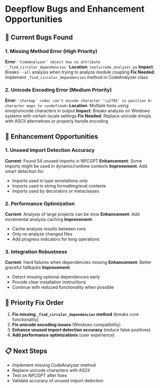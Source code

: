# Deepflow Bugs and Enhancement Opportunities

## 🐛 Current Bugs Found

### 1. Missing Method Error (High Priority)
**Error**: `'CodeAnalyzer' object has no attribute '_find_circular_dependencies'`
**Location**: `tools/code_analyzer.py`
**Impact**: Breaks `--all` analysis when trying to analyze module coupling
**Fix Needed**: Implement `_find_circular_dependencies` method in CodeAnalyzer class

### 2. Unicode Encoding Error (Medium Priority) 
**Error**: `'charmap' codec can't encode character '\u2705' in position 0: character maps to <undefined>`
**Location**: Multiple tools using emoji/unicode characters in output
**Impact**: Breaks analysis on Windows systems with certain locale settings
**Fix Needed**: Replace unicode emojis with ASCII alternatives or properly handle encoding

## 🔧 Enhancement Opportunities

### 1. Unused Import Detection Accuracy
**Current**: Found 54 unused imports in NPCGPT
**Enhancement**: Some imports might be used in dynamic/runtime contexts
**Improvement**: Add smart detection for:
- Imports used in type annotations only
- Imports used in string formatting/eval contexts
- Imports used by decorators or metaclasses

### 2. Performance Optimization
**Current**: Analysis of large projects can be slow
**Enhancement**: Add incremental analysis caching
**Improvement**: 
- Cache analysis results between runs
- Only re-analyze changed files
- Add progress indicators for long operations

### 3. Integration Robustness
**Current**: Hard failures when dependencies missing
**Enhancement**: Better graceful fallbacks
**Improvement**:
- Detect missing optional dependencies early
- Provide clear installation instructions
- Continue with reduced functionality when possible

## 🎯 Priority Fix Order

1. **Fix missing `_find_circular_dependencies` method** (breaks core functionality)
2. **Fix unicode encoding issues** (Windows compatibility)
3. **Enhance unused import detection accuracy** (reduce false positives)
4. **Add performance optimizations** (user experience)

## 📋 Next Steps

- Implement missing CodeAnalyzer method
- Replace unicode characters with ASCII
- Test on NPCGPT after fixes
- Validate accuracy of unused import detection